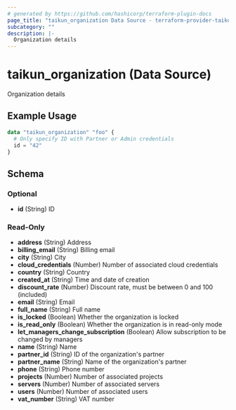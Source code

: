 ```yaml
---
# generated by https://github.com/hashicorp/terraform-plugin-docs
page_title: "taikun_organization Data Source - terraform-provider-taikun"
subcategory: ""
description: |-
  Organization details
---
```


# taikun_organization (Data Source)

Organization details

## Example Usage

```terraform
data "taikun_organization" "foo" {
  # Only specify ID with Partner or Admin credentials
  id = "42"
}
```

<!-- schema generated by tfplugindocs -->
## Schema

### Optional

- **id** (String) ID

### Read-Only

- **address** (String) Address
- **billing_email** (String) Billing email
- **city** (String) City
- **cloud_credentials** (Number) Number of associated cloud credentials
- **country** (String) Country
- **created_at** (String) Time and date of creation
- **discount_rate** (Number) Discount rate, must be between 0 and 100 (included)
- **email** (String) Email
- **full_name** (String) Full name
- **is_locked** (Boolean) Whether the organization is locked
- **is_read_only** (Boolean) Whether the organization is in read-only mode
- **let_managers_change_subscription** (Boolean) Allow subscription to be changed by managers
- **name** (String) Name
- **partner_id** (String) ID of the organization's partner
- **partner_name** (String) Name of the organization's partner
- **phone** (String) Phone number
- **projects** (Number) Number of associated projects
- **servers** (Number) Number of associated servers
- **users** (Number) Number of associated users
- **vat_number** (String) VAT number


